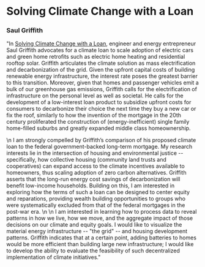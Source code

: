 # Solving Climate Change with a Loan 
### Saul Griffith 
"In [Solving Climate Change with a Loan](https://www.saulgriffith.com/blog/solving-climate-change-with-a-loan), engineer and energy entrepreneur Saul Griffith advocates for a climate loan to scale adoption of electric cars and green home retrofits such as electric home heating and residential rooftop solar. Griffith articulates the climate solution as mass electrification and decarbonization of the grid. Given the upfront capital costs of building renewable energy infrastructure, the interest rate poses the greatest barrier to this transition. Moreover, given that homes and passenger vehicles emit a bulk of our greenhouse gas emissions, Griffith calls for the electrification of infrastructure on the personal level as well as societal. He calls for the development of a low-interest loan product to subsidize upfront  costs for consumers to decarbonize their choice the next time they buy a new car or fix the roof, similarly to how the invention of the mortgage in the 20th century proliferated the construction of (energy-inefficient) single family home-filled suburbs and greatly expanded middle class homeownership. 

\n I am strongly compelled by Griffith’s comparison of his proposed climate loan to the federal government-backed long-term mortgage. My research interests lie in the intersection of housing and environmental justice -- specifically, how collective housing (community land trusts and cooperatives) can expand access to the climate incentives available to homeowners, thus scaling adoption of zero carbon alternatives. Griffith asserts that the long-run energy cost savings of decarbonization will benefit low-income households. Building on this, I am interested in exploring how the terms of such a loan can be designed to center equity and reparations, providing wealth building opportunities to groups who were systematically excluded from that of the federal mortgages in the post-war era. 
\n \n
I am interested in learning how to process data to reveal patterns in how we live, how we move, and the aggregate impact of those decisions on our climate and equity goals. I would like to visualize the material energy infrastructure -- "the grid" -- and housing development patterns. Griffith indicates that at a certain point, adding batteries to homes would be more efficient than building large new infrastructure; I would like to develop the ability to evaluate the feasibility of such decentralized implementation of climate initiatives."
